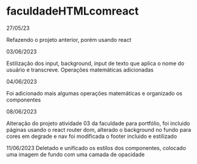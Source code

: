 # faculdadeHTMLcomreact

27/05/23

Refazendo o projeto anterior, porém usando react

03/06/2023

Estilização dos input, background, input de texto que aplica o nome do usuário e transcreve. Operações matemáticas adicionadas

04/06/2023

Foi adicionado mais algumas operações matemáticas e organizado os componentes

08/06/2023

Alteração do projeto atividade 03 da faculdade para portfólio, foi incluido páginas usando o react router dom, alterado o background no  fundo para cores em degrade e nav foi modificada o footer incluido e estilizado 

11/06/2023
Deletado e unificado os estilos dos componentes, colocado uma imagem de fundo com uma camada de opacidade
